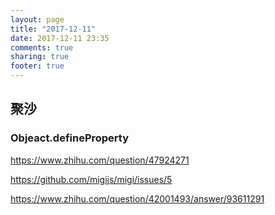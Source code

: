 ```yaml
---
layout: page
title: "2017-12-11"
date: 2017-12-11 23:35
comments: true
sharing: true
footer: true
---
```


## 聚沙

### Objeact.defineProperty

https://www.zhihu.com/question/47924271

https://github.com/migijs/migi/issues/5

https://www.zhihu.com/question/42001493/answer/93611291
